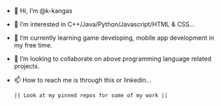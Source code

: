 - 👋 Hi, I’m @k-kangas
- 👀 I’m interested in C++/Java/Python/Javascript/HTML & CSS...
- 🌱 I’m currently learning game developing, mobile app development in my free time.
- 💞️ I’m looking to collaborate on above programming language related projects.
- 📫 How to reach me is through this or linkedin...

      || Look at my pinned repos for some of my work ||

<!---
k-kangas/k-kangas is a ✨ special ✨ repository because its `README.md` (this file) appears on your GitHub profile.
You can click the Preview link to take a look at your changes.
--->
